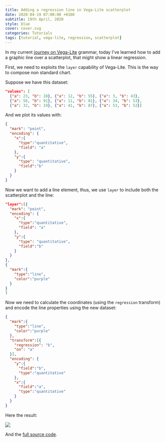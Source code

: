 ```yaml
---
title: Adding a regression line in Vega-Lite scatterplot
date: 2020-04-19 07:00:00 +0100
subtitle: 19th April, 2020
style: blue
cover: cover.svg
categories: Tutorials
tags: [tutorial, vega-lite, regression, scatterplot]
---
```


In my current [journey on Vega-Lite](/blog/a-first-vega-lite-specs-dive/) grammar, today I've learned how to add a graphic line over a scatterplot, that might show a linear regression.

First, we need to exploits the `layer` capability of Vega-Lite. This is the way to compose non standard chart.

Suppose we have this dataset:

```json
"values": [
  {"a": 23, "b": 28}, {"a": 12, "b": 55}, {"a": 3, "b": 43},
  {"a": 56, "b": 91}, {"a": 11, "b": 81}, {"a": 34, "b": 53},
  {"a": 32, "b": 19}, {"a": 41, "b": 87}, {"a": 53, "b": 52}]
```

And we plot its values with:

```json
{
  "mark": "point",
  "encoding": {
    "x":{
      "type":"quantitative", 
      "field": "a"
    },
    "y":{
      "type": "quantitative",
      "field":"b"
    }
  }
}
```

Now we want to add a line element, thus, we use `layer` to include both the scatterplot and the line:

```json
"layer":[{
  "mark": "point",
  "encoding": {
    "x":{
      "type":"quantitative", 
      "field": "a"
    },
    "y":{
      "type": "quantitative",
      "field":"b"
    }
  }
},
{
  "mark":{
    "type":"line",
    "color":"purple"
  }
}
]
```

Now we need to calculate the coordinates (using the `regression` transform) and encode the line properties using the new dataset:

```json
{
  "mark":{
    "type":"line",
    "color":"purple"
  },
  "transform":[{
    "regression": "b",
    "on": "a"
  }],
  "encoding": {
    "y":{
      "field":"b",
      "type":"quantitative"
    },
    "x":{
      "field":"a",
      "type":"quantitative"
    }
  }
}
```

Here the result:

![](/assets/blog/adding-a-regression-line-in-vega-lite-scatterplot/cover.svg)

And the [full source code](https://vega.github.io/editor/#/url/vega-lite/N4KABGBEDuCWAmAXAFpAXGAbABmwGnCngENFj0xQIJIA3YgGwFcBTAZwoG1DrLJyMAJgDMeKACMKggBwBfMcH4UAjILGRJGAKxb5fAWFESKAFmHye1RQa2Z1msAE5le6yuX2K0lwqUZhJp7a5gS8EG7+asYYyo6ufmAmHtFg0gDs8TZGGhRagrIAuoQWNAzEAJ4sAE7onFRhkAC2xFUA1hSQAA4A9rAAdoiQoQ0sfQDG3fD9AOYU9WFQAB7o8wtQiOWdLOiQAI5MxAOwZIiwtNtilguQAGawLAzwHeRX1CVrkOUrr7yQG1sdfaHU4nM4XH7UW73R47SQQ2SvBG8d7hV5NFrtNCrX7-bZoSAMfrgtZQCYMbo1fGdJhVToMbaI4Y4qqHNg3CmNWrYyFVFjTXlsNiwbp9DqSJkNEXPSCIgoSmijCZTPqzDDcmhfLEQmh3B5PfHi7XrTZ4vYHI6g84ykkohrLLUknXQ-VKeUNXE7IEW0hg61rJFhAMQANFWRAA).

